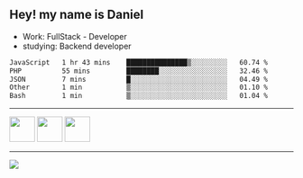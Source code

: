 ## Hey! my name is Daniel

- Work: FullStack - Developer
- studying: Backend developer

<!--START_SECTION:waka-->

```txt
JavaScript   1 hr 43 mins    ███████████████▒░░░░░░░░░   60.74 %
PHP          55 mins         ████████░░░░░░░░░░░░░░░░░   32.46 %
JSON         7 mins          █░░░░░░░░░░░░░░░░░░░░░░░░   04.49 %
Other        1 min           ▒░░░░░░░░░░░░░░░░░░░░░░░░   01.10 %
Bash         1 min           ▒░░░░░░░░░░░░░░░░░░░░░░░░   01.04 %
```

<!--END_SECTION:waka-->
    

<hr>
<div>
    <img height="45" src="https://img.icons8.com/color/48/000000/nodejs.png"/>
    <img height="45" src="https://www.vectorlogo.zone/logos/golang/golang-ar21.svg">
    <img height="45" src="https://www.vectorlogo.zone/logos/nestjs/nestjs-icon.svg">
</div>
<hr>
<div>
    <a href="https://www.linkedin.com/in/daniel-lucas-bb7b82193/" target="_blank">
        <img src="https://img.shields.io/badge/LinkedIn-0077B5?style=for-the-badge&logo=linkedin&logoColor=white">
    </a>
</div>
